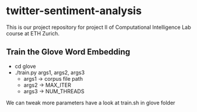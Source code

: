 # twitter-sentiment-analysis
This is our project repository for project II of Computational Intelligence Lab course at ETH Zurich.

## Train the Glove Word Embedding

- cd glove
- ./train.py args1, args2, args3
	- args1 -> corpus file path
	- args2 -> MAX_ITER
	- args3 -> NUM_THREADS

We can tweak more parameters have a look at train.sh in glove folder